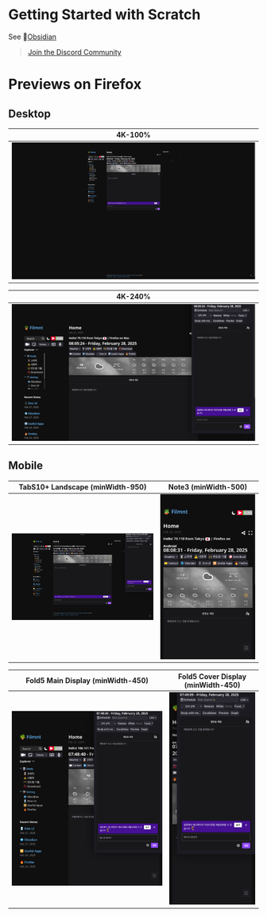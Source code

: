 # Getting Started with Scratch
See 💠[Obsidian](https://filmnt.github.io/setting/%F0%9F%9B%A0%EF%B8%8F-Setting/%F0%9F%92%A0-Obsidian)
> [Join the Discord Community](https://filmnt.github.io/share/3) 

# Previews on Firefox
## Desktop
| 4K-100%   | 
| --------- | 
| ![4k](<content/ReadmeImg/4k 100.png>)|

| 4K-240%    |
| --------- | 
 ![4k-240](<content/ReadmeImg/4k 240.png>) |



## Mobile
|  TabS10+ Landscape (minWidth-950)  |    Note3 (minWidth-500)    |
| ---------| --------- | 
| ![TabS10+](<content/ReadmeImg/TabS10+ Horizontal-Width-950.png>)  | ![Note3](<content/ReadmeImg/Note3 Portrait-minwidth-500.png>)  |


| Fold5 Main Display (minWidth-450)   |   Fold5 Cover Display (minWidth-450)   |
| ---------| --------- | 
| ![Fold5 main](<content/ReadmeImg/Fold5 Main-Portrait-Width-450.png>) | ![Fold5 cover](<content/ReadmeImg/Fold5 Cover-Portrait-Width-450.png>) | 